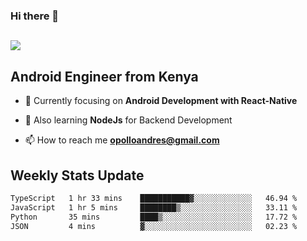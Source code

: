 ### Hi there 👋
<h2 align="left"><img src="https://readme-typing-svg.herokuapp.com?color=000000&lines=I'm+Andrew+Opollo😊;Welcome+to+my+Github😜"> </h2>

## Android Engineer from Kenya


- 🌱 Currently focusing on **Android Development with React-Native**

- 🔭 Also learning **NodeJs** for Backend Development

- 📫 How to reach me **opolloandres@gmail.com**


## Weekly Stats Update
<!--START_SECTION:waka-->

```txt
TypeScript   1 hr 33 mins    ███████████▓░░░░░░░░░░░░░   46.94 %
JavaScript   1 hr 5 mins     ████████▒░░░░░░░░░░░░░░░░   33.11 %
Python       35 mins         ████▒░░░░░░░░░░░░░░░░░░░░   17.72 %
JSON         4 mins          ▓░░░░░░░░░░░░░░░░░░░░░░░░   02.23 %
```

<!--END_SECTION:waka-->



